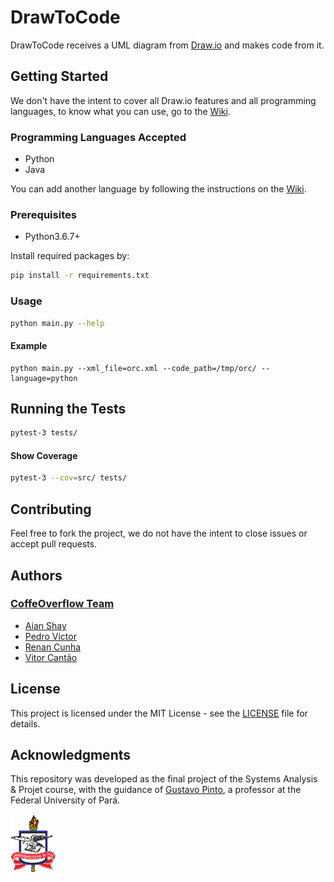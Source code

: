 # DrawToCode

DrawToCode receives a UML diagram from [Draw.io](https://www.draw.io/) and makes code from it. 

## Getting Started 


We don't have the intent to cover all Draw.io features and all programming
languages, to know what you can
use, go to the [Wiki](https://github.com/CoffeeOverflow/DrawToCode/wiki).

### Programming Languages Accepted

* Python
* Java

You can add another language by following the instructions on the 
[Wiki](https://github.com/CoffeeOverflow/DrawToCode/wiki).


### Prerequisites

* Python3.6.7+

Install required packages by:

```bash
pip install -r requirements.txt
```

### Usage

```bash
python main.py --help
```

#### Example

```
python main.py --xml_file=orc.xml --code_path=/tmp/orc/ --language=python
```

## Running the Tests

```bash
pytest-3 tests/
```

#### Show Coverage

```bash
pytest-3 --cov=src/ tests/
```

## Contributing

Feel free to fork the project, we do not have the intent to close issues or
accept pull requests.

## Authors

### [CoffeOverflow Team](https://github.com/CoffeeOverflow)

* [Aian Shay](https://github.com/aianshay)
* [Pedro Victor](https://github.com/Arouck)
* [Renan Cunha](https://github.com/renan-cunha)
* [Vitor Cantão](https://github.com/VitorCantao)

## License

This project is licensed under the MIT License - see the [LICENSE](https://github.com/CoffeeOverflow/DrawToCode/blob/master/LICENSE) file 
for details.

## Acknowledgments

This repository was developed as the final project of the Systems Analysis &
Projet course, with the guidance of [Gustavo Pinto](https://github.com/gustavopinto),
a professor at the Federal University of Pará.

[![UFPA](docs/logo_ufpa_github_footer.png)](https://portal.ufpa.br/ "Visite o site da UFPA")


